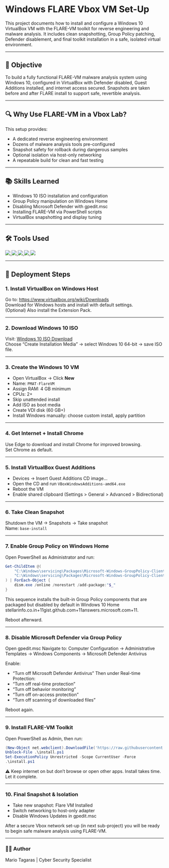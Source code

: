 # Windows FLARE Vbox VM Set-Up  
This project documents how to install and configure a Windows 10 VirtualBox VM with the FLARE-VM toolkit for reverse engineering and malware analysis. It includes clean snapshotting, Group Policy patching, Defender disablement, and final toolkit installation in a safe, isolated virtual environment.

---

## 🎯 Objective  
To build a fully functional FLARE-VM malware analysis system using Windows 10, configured in VirtualBox with Defender disabled, Guest Additions installed, and internet access secured. Snapshots are taken before and after FLARE install to support safe, revertible analysis.

---

## 🔍 Why Use FLARE-VM in a Vbox Lab?  
This setup provides:
- A dedicated reverse engineering environment  
- Dozens of malware analysis tools pre-configured  
- Snapshot safety for rollback during dangerous samples  
- Optional isolation via host-only networking  
- A repeatable build for clean and fast testing  

---

## 📚 Skills Learned  
- Windows 10 ISO installation and configuration  
- Group Policy manipulation on Windows Home  
- Disabling Microsoft Defender with gpedit.msc  
- Installing FLARE-VM via PowerShell scripts  
- VirtualBox snapshotting and display tuning  

---

## 🛠️ Tools Used  
<div>
  <a href="https://www.virtualbox.org/" target="_blank">
    <img src="https://img.shields.io/badge/-VirtualBox-183A61?style=for-the-badge&logo=VirtualBox&logoColor=white"/>
  </a>
  <a href="https://www.microsoft.com/en-us/software-download/windows10" target="_blank">
    <img src="https://img.shields.io/badge/-Windows%2010-0078D6?style=for-the-badge&logo=Windows&logoColor=white"/>
  </a>
  <a href="https://github.com/mandiant/flare-vm" target="_blank">
    <img src="https://img.shields.io/badge/-FLARE--VM-0078D4?style=for-the-badge&logo=Windows&logoColor=white"/>
  </a>
  <a href="https://learn.microsoft.com/en-us/powershell/" target="_blank">
    <img src="https://img.shields.io/badge/-PowerShell-012456?style=for-the-badge&logo=PowerShell&logoColor=white"/>
  </a>
  <a href="https://x64dbg.com/" target="_blank">
    <img src="https://img.shields.io/badge/-x64dbg-4A4A4A?style=for-the-badge"/>
  </a>
</div>

---

## 📝 Deployment Steps  

### 1. Install VirtualBox on Windows Host  
Go to: https://www.virtualbox.org/wiki/Downloads  
Download for Windows hosts and install with default settings.  
(Optional) Also install the Extension Pack.

---

### 2. Download Windows 10 ISO  
Visit: [Windows 10 ISO Download](https://www.microsoft.com/software-download/windows10)  
Choose “Create Installation Media” → select Windows 10 64-bit → save ISO file.

---

### 3. Create the Windows 10 VM  
- Open VirtualBox → Click **New**  
- Name: `PMAT-FlareVM`  
- Assign RAM: 4 GB minimum  
- CPUs: 2+  
- Skip unattended install  
- Add ISO as boot media  
- Create VDI disk (60 GB+)  
- Install Windows manually: choose custom install, apply partition

---

### 4. Get Internet + Install Chrome  
Use Edge to download and install Chrome for improved browsing.  
Set Chrome as default.

---

### 5. Install VirtualBox Guest Additions  
- Devices → Insert Guest Additions CD image…  
- Open the CD and run `VBoxWindowsAdditions-amd64.exe`  
- Reboot the VM  
- Enable shared clipboard (Settings > General > Advanced > Bidirectional)

---

### 6. Take Clean Snapshot  
Shutdown the VM → Snapshots → Take snapshot  
Name: `base-install`  

---

### 7. Enable Group Policy on Windows Home  
Open PowerShell as Administrator and run:  
```powershell
Get-ChildItem @(
    "C:\Windows\servicing\Packages\Microsoft-Windows-GroupPolicy-ClientTools-Package*.mum",
    "C:\Windows\servicing\Packages\Microsoft-Windows-GroupPolicy-ClientExtensions-Package*.mum"
) | ForEach-Object {
    dism.exe /online /norestart /add-package:"$_"
}
```
This sequence installs the built-in Group Policy components that are packaged but disabled by default in Windows 10 Home stellarinfo.co.in+11gist.github.com+11answers.microsoft.com+11.

Reboot afterward.

---

### 8. Disable Microsoft Defender via Group Policy
Open gpedit.msc
Navigate to:
Computer Configuration → Administrative Templates → Windows Components → Microsoft Defender Antivirus

Enable:
- “Turn off Microsoft Defender Antivirus”
Then under Real-time Protection:
- “Turn off real-time protection”
- “Turn off behavior monitoring”
- “Turn off on-access protection”
- “Turn off scanning of downloaded files”

Reboot again.

---

### 9. Install FLARE-VM Toolkit
Open PowerShell as Admin, then run:
```powershell
(New-Object net.webclient).DownloadFile('https://raw.githubusercontent.com/mandiant/flare-vm/main/install.ps1',"$([Environment]::GetFolderPath("Desktop"))\install.ps1")
Unblock-File .\install.ps1
Set-ExecutionPolicy Unrestricted -Scope CurrentUser -Force
.\install.ps1
```
⚠️ Keep internet on but don’t browse or open other apps.
Install takes time. Let it complete.

---

### 10. Final Snapshot & Isolation
- Take new snapshot: Flare VM Installed
- Switch networking to host-only adapter
- Disable Windows Updates in gpedit.msc

After a secure Vbox network set-up (in next sub-project) you will be ready to begin safe malware analysis using FLARE-VM.

---

### 👨‍💻 Author
Mario Tagaras | Cyber Security Specialist

















